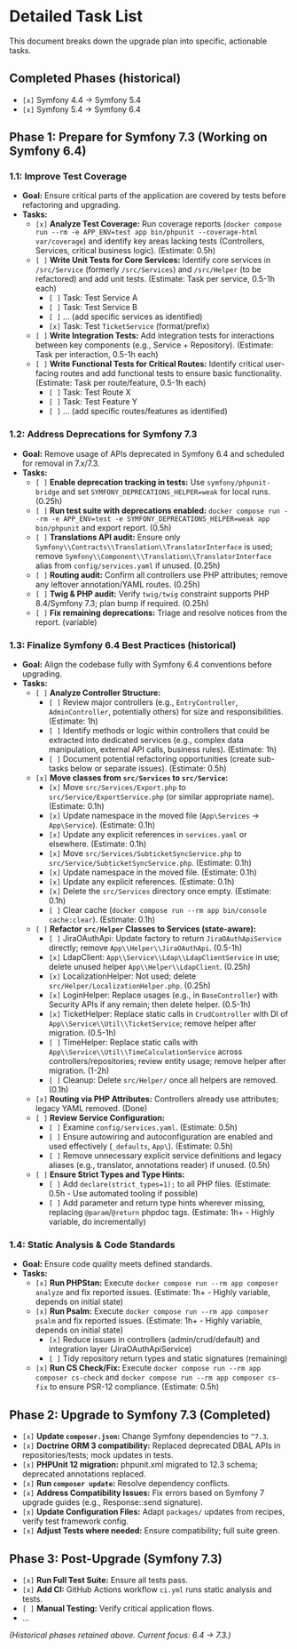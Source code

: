 # Detailed Task List

This document breaks down the upgrade plan into specific, actionable tasks.

## Completed Phases (historical)

*   `[x]` Symfony 4.4 -> Symfony 5.4
*   `[x]` Symfony 5.4 -> Symfony 6.4

## Phase 1: Prepare for Symfony 7.3 (Working on Symfony 6.4)

### 1.1: Improve Test Coverage
*   **Goal:** Ensure critical parts of the application are covered by tests before refactoring and upgrading.
*   **Tasks:**
    *   `[x]` **Analyze Test Coverage:** Run coverage reports (`docker compose run --rm -e APP_ENV=test app bin/phpunit --coverage-html var/coverage`) and identify key areas lacking tests (Controllers, Services, critical business logic). (Estimate: 0.5h)
    *   `[ ]` **Write Unit Tests for Core Services:** Identify core services in `/src/Service` (formerly `/src/Services`) and `/src/Helper` (to be refactored) and add unit tests. (Estimate: Task per service, 0.5-1h each)
        *   `[ ]` Task: Test Service A
        *   `[ ]` Task: Test Service B
        *   `[ ]` ... (add specific services as identified)
        *   `[x]` Task: Test `TicketService` (format/prefix)
    *   `[ ]` **Write Integration Tests:** Add integration tests for interactions between key components (e.g., Service + Repository). (Estimate: Task per interaction, 0.5-1h each)
    *   `[ ]` **Write Functional Tests for Critical Routes:** Identify critical user-facing routes and add functional tests to ensure basic functionality. (Estimate: Task per route/feature, 0.5-1h each)
        *   `[ ]` Task: Test Route X
        *   `[ ]` Task: Test Feature Y
        *   `[ ]` ... (add specific routes/features as identified)

### 1.2: Address Deprecations for Symfony 7.3
*   **Goal:** Remove usage of APIs deprecated in Symfony 6.4 and scheduled for removal in 7.x/7.3.
*   **Tasks:**
    *   `[ ]` **Enable deprecation tracking in tests:** Use `symfony/phpunit-bridge` and set `SYMFONY_DEPRECATIONS_HELPER=weak` for local runs. (0.25h)
    *   `[ ]` **Run test suite with deprecations enabled:** `docker compose run --rm -e APP_ENV=test -e SYMFONY_DEPRECATIONS_HELPER=weak app bin/phpunit` and export report. (0.5h)
    *   `[ ]` **Translations API audit:** Ensure only `Symfony\\Contracts\\Translation\\TranslatorInterface` is used; remove `Symfony\\Component\\Translation\\TranslatorInterface` alias from `config/services.yaml` if unused. (0.25h)
    *   `[ ]` **Routing audit:** Confirm all controllers use PHP attributes; remove any leftover annotation/YAML routes. (0.25h)
    *   `[ ]` **Twig & PHP audit:** Verify `twig/twig` constraint supports PHP 8.4/Symfony 7.3; plan bump if required. (0.25h)
    *   `[ ]` **Fix remaining deprecations:** Triage and resolve notices from the report. (variable)

### 1.3: Finalize Symfony 6.4 Best Practices (historical)
*   **Goal:** Align the codebase fully with Symfony 6.4 conventions before upgrading.
*   **Tasks:**
    *   `[ ]` **Analyze Controller Structure:**
        *   `[ ]` Review major controllers (e.g., `EntryController`, `AdminController`, potentially others) for size and responsibilities. (Estimate: 1h)
        *   `[ ]` Identify methods or logic within controllers that could be extracted into dedicated services (e.g., complex data manipulation, external API calls, business rules). (Estimate: 1h)
        *   `[ ]` Document potential refactoring opportunities (create sub-tasks below or separate issues). (Estimate: 0.5h)
    *   `[x]` **Move classes from `src/Services` to `src/Service`:**
        *   `[x]` Move `src/Services/Export.php` to `src/Service/ExportService.php` (or similar appropriate name). (Estimate: 0.1h)
        *   `[x]` Update namespace in the moved file (`App\Services` -> `App\Service`). (Estimate: 0.1h)
        *   `[x]` Update any explicit references in `services.yaml` or elsewhere. (Estimate: 0.1h)
        *   `[x]` Move `src/Services/SubticketSyncService.php` to `src/Service/SubticketSyncService.php`. (Estimate: 0.1h)
        *   `[x]` Update namespace in the moved file. (Estimate: 0.1h)
        *   `[x]` Update any explicit references. (Estimate: 0.1h)
        *   `[x]` Delete the `src/Services` directory once empty. (Estimate: 0.1h)
        *   `[ ]` Clear cache (`docker compose run --rm app bin/console cache:clear`). (Estimate: 0.1h)
    *   `[ ]` **Refactor `src/Helper` Classes to Services (state-aware):**
        *   `[ ]` JiraOAuthApi: Update factory to return `JiraOAuthApiService` directly; remove `App\\Helper\\JiraOAuthApi`. (0.5-1h)
        *   `[x]` LdapClient: `App\\Service\\Ldap\\LdapClientService` in use; delete unused helper `App\\Helper\\LdapClient`. (0.25h)
        *   `[x]` LocalizationHelper: Not used; delete `src/Helper/LocalizationHelper.php`. (0.25h)
        *   `[x]` LoginHelper: Replace usages (e.g., in `BaseController`) with Security APIs if any remain; then delete helper. (0.5-1h)
        *   `[x]` TicketHelper: Replace static calls in `CrudController` with DI of `App\\Service\\Util\\TicketService`; remove helper after migration. (0.5-1h)
        *   `[ ]` TimeHelper: Replace static calls with `App\\Service\\Util\\TimeCalculationService` across controllers/repositories; review entity usage; remove helper after migration. (1-2h)
        *   `[ ]` Cleanup: Delete `src/Helper/` once all helpers are removed. (0.1h)
    *   `[x]` **Routing via PHP Attributes:** Controllers already use attributes; legacy YAML removed. (Done)
    *   `[ ]` **Review Service Configuration:**
        *   `[ ]` Examine `config/services.yaml`. (Estimate: 0.5h)
        *   `[ ]` Ensure autowiring and autoconfiguration are enabled and used effectively (`_defaults`, `App\`). (Estimate: 0.5h)
        *   `[ ]` Remove unnecessary explicit service definitions and legacy aliases (e.g., translator, annotations reader) if unused. (0.5h)
    *   `[ ]` **Ensure Strict Types and Type Hints:**
        *   `[ ]` Add `declare(strict_types=1);` to all PHP files. (Estimate: 0.5h - Use automated tooling if possible)
        *   `[ ]` Add parameter and return type hints wherever missing, replacing `@param`/`@return` phpdoc tags. (Estimate: 1h+ - Highly variable, do incrementally)

### 1.4: Static Analysis & Code Standards
*   **Goal:** Ensure code quality meets defined standards.
*   **Tasks:**
    *   `[x]` **Run PHPStan:** Execute `docker compose run --rm app composer analyze` and fix reported issues. (Estimate: 1h+ - Highly variable, depends on initial state)
    *   `[x]` **Run Psalm:** Execute `docker compose run --rm app composer psalm` and fix reported issues. (Estimate: 1h+ - Highly variable, depends on initial state)
        *   `[x]` Reduce issues in controllers (admin/crud/default) and integration layer (JiraOAuthApiService)
        *   `[ ]` Tidy repository return types and static signatures (remaining)
    *   `[x]` **Run CS Check/Fix:** Execute `docker compose run --rm app composer cs-check` and `docker compose run --rm app composer cs-fix` to ensure PSR-12 compliance. (Estimate: 0.5h)

## Phase 2: Upgrade to Symfony 7.3 (Completed)

*   `[x]` **Update `composer.json`:** Change Symfony dependencies to `^7.3`.
*   `[x]` **Doctrine ORM 3 compatibility:** Replaced deprecated DBAL APIs in repositories/tests; mock updates in tests.
*   `[x]` **PHPUnit 12 migration:** phpunit.xml migrated to 12.3 schema; deprecated annotations replaced.
*   `[x]` **Run `composer update`:** Resolve dependency conflicts.
*   `[x]` **Address Compatibility Issues:** Fix errors based on Symfony 7 upgrade guides (e.g., Response::send signature).
*   `[x]` **Update Configuration Files:** Adapt `packages/` updates from recipes, verify test framework config.
*   `[x]` **Adjust Tests where needed:** Ensure compatibility; full suite green.

## Phase 3: Post-Upgrade (Symfony 7.3)

*   `[x]` **Run Full Test Suite:** Ensure all tests pass.
*   `[x]` **Add CI:** GitHub Actions workflow `ci.yml` runs static analysis and tests.
*   `[ ]` **Manual Testing:** Verify critical application flows.
*   ...

*(Historical phases retained above. Current focus: 6.4 -> 7.3.)*
